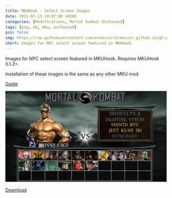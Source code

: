 ```yaml
---
title: MKUHook - Select Screen Images
date: 2021-07-13 19:07:00 +0200
categories: [Modifications, Mortal Kombat Unchained]
tags: [psp, mk, mku, unchained]   
pin: false
img: https://raw.githubusercontent.com/ermaccer/ermaccer.github.io/gh-pages/assets/mods/mku/mkuhook/selectimages.jpg
short: Images for NPC select screen featured in MKUHook.
---
```


Images for NPC select screen featured in MKUHook.
Requires MKUHook 0.1.2+.


Installation of these images is the same as any other MKU mod.

[Guide](https://ermaccer.github.io/posts/how-to-install-mortal-kombat-unchained-mods/)

![Preview](https://raw.githubusercontent.com/ermaccer/ermaccer.github.io/gh-pages/assets/mods/mku/mkuhook/selectimages.jpg)




[Download](https://drive.google.com/file/d/1hJhU8R65s70hinA9SskVaPObRzzKfr8s/view?usp=sharing)

